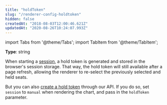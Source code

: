```yaml
---
title: "holdToken"
slug: "/renderer-config-holdtoken"
hidden: false
createdAt: "2018-08-03T12:00:46.621Z"
updatedAt: "2020-08-26T10:24:07.993Z"
---
```


import Tabs from '@theme/Tabs';
import TabItem from '@theme/TabItem';

**Type**: string  

When starting a [session](renderer-config-session), a hold token is generated and stored in the browser's session storage. That way, the hold token will still available after a page refresh, allowing the renderer to re-select the previously selected and held seats.

But you can also [create a hold token](api-create-a-hold-token) through our API. If you do so, set `session` to `manual` when rendering the chart, and pass in the `holdToken` parameter.
